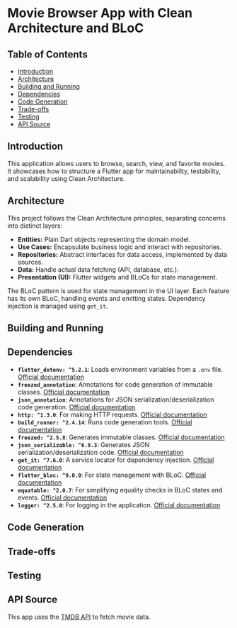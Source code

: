 # Movie Browser App with Clean Architecture and BLoC

## Table of Contents

- [Introduction](#introduction)
- [Architecture](#architecture)
- [Building and Running](#building-and-running)
- [Dependencies](#dependencies)
- [Code Generation](#code-generation)
- [Trade-offs](#trade-offs)
- [Testing](#testing)
- [API Source](#api-source)

## Introduction

This application allows users to browse, search, view, and favorite movies. It showcases how to
structure a Flutter app for maintainability, testability, and scalability using Clean Architecture.

## Architecture

This project follows the Clean Architecture principles, separating concerns into distinct layers:

- **Entities:** Plain Dart objects representing the domain model.
- **Use Cases:** Encapsulate business logic and interact with repositories.
- **Repositories:** Abstract interfaces for data access, implemented by data sources.
- **Data:** Handle actual data fetching (API, database, etc.).
- **Presentation (UI):**  Flutter widgets and BLoCs for state management.

The BLoC pattern is used for state management in the UI layer. Each feature has its own BLoC,
handling events and emitting states. Dependency injection is managed using `get_it`.

## Building and Running

## Dependencies

- **`flutter_dotenv: ^5.2.1`**: Loads environment variables from a `.env`
  file. [Official documentation](https://pub.dev/packages/flutter_dotenv)
- **`freezed_annotation`**: Annotations for code generation of immutable
  classes. [Official documentation](https://pub.dev/packages/freezed_annotation)
- **`json_annotation`**: Annotations for JSON serialization/deserialization code
  generation. [Official documentation](https://pub.dev/packages/json_annotation)
- **`http: ^1.3.0`**: For making HTTP
  requests. [Official documentation](https://pub.dev/packages/http)
- **`build_runner: ^2.4.14`**: Runs code generation
  tools. [Official documentation](https://pub.dev/packages/build_runner)
- **`freezed: ^2.5.8`**: Generates immutable
  classes. [Official documentation](https://pub.dev/packages/freezed)
- **`json_serializable: ^6.9.3`**: Generates JSON serialization/deserialization
  code. [Official documentation](https://pub.dev/packages/json_serializable)
- **`get_it: ^7.6.0`**: A service locator for dependency
  injection. [Official documentation](https://pub.dev/packages/get_it)
- **`flutter_bloc: ^9.0.0`**: For state management with
  BLoC. [Official documentation](https://pub.dev/packages/flutter_bloc)
- **`equatable: ^2.0.7`**: For simplifying equality checks in BLoC states and
  events. [Official documentation](https://pub.dev/packages/equatable)
- **`logger: ^2.5.0`**:  For logging in the
  application. [Official documentation](https://pub.dev/packages/logger)

## Code Generation

## Trade-offs

## Testing

## API Source

This app uses the [TMDB API](https://www.themoviedb.org/) to fetch movie data.